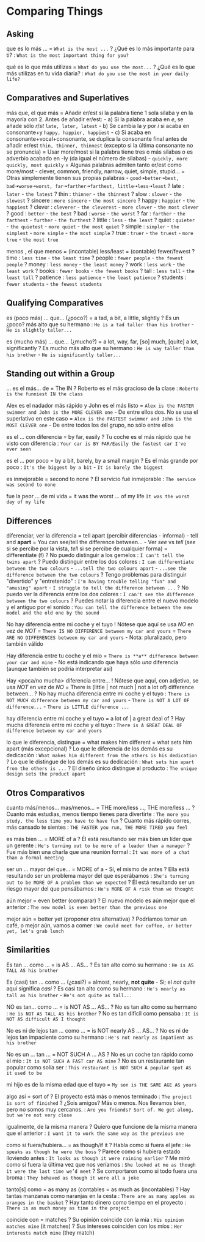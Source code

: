 # Comparing Things

## Asking

que es lo más ... = `What is the most ...`
    ? ¿Qué es lo más importante para ti? : `What is the most important thing for you?`

qué es lo que más utilizas = `What do you use the most...`
    ? ¿Qué es lo que más utilizas en tu vida diaria? : `What do you use the most in your daily life?`

## Comparatives and Superlatives

más que, el que más
    = Añadir er/est si la palabra tiene 1 sola sílaba y en la mayoría con 2. Antes de añadir er/est:
        - a) Si la palabra acaba en _e_, se añade sólo _r_/_st_ `late, later, latest`
        - b) Se cambia la _y_ por _i_ si acaba en consonante+y `happy, happier, happiest`
        - c) Si acaba en consonante+vocal+consonante, se duplica la consonante final antes de añadir er/est `thin, thinner, thinnest` (excepto si la última consonante no se pronuncia)
    = Usar more/most si la palabra tiene tres o más sílabas o es adverbio acabado en -ly (da igual el número de sílabas)
        - `quickly, more quickly, most quickly`
    = Algunas palabras admiten tanto er/est como more/most
        - clever, common, friendly, narrow, quiet, simple, stupid...
    = Otras simplemente tienen sus propias palabras
        - `good🠢better🠢best, bad🠢worse🠢worst, far🠢farther🠢farthest, little🠢less🠢least`
    ? late : `later` - `the latest`
    ? thin : `thinner` - `the thinnest`
    ? slow : `slower` - `the slowest`
    ? sincere : `more sincere` - `the most sincere`
    ? happy : `happier` - `the happiest`
    ? clever : `cleverer` - `the cleverest` - `more clever` - `the most clever`
    ? good : `better` - `the best`
    ? bad : `worse` - `the worst`
    ? far : `farther` - `the farthest` - `further` - `the furthest`
    ? little : `less` - `the least`
    ? quiet : `quieter` - `the quietest` - `more quiet` - `the most quiet`
    ? simple : `simpler` - `the simplest` - `more simple` - `the most simple`
    ? true : `truer` - `the truest` - `more true` - `the most true`


menos <text>, el que menos <text>
    = (incontable) less/least
    = (contable) fewer/fewest
    ? time : `less time` - `the least time`
    ? people : `fewer people` - `the fewest people`
    ? money : `less money` - `the least money`
    ? work : `less work` - `the least work`
    ? books : `fewer books` - `the fewest books`
    ? tall : `less tall` - `the least tall`
    ? patience : `less patience` - `the least patience`
    ? students : `fewer students` - `the fewest students`

## Qualifying Comparatives

es (poco más) ... que... (¿poco?)
	= a tad, a bit, a little, slightly
    ? Es un ¿poco? más alto que su hermano : `He is a tad taller than his brother` - `He is slightly taller...`

es (mucho más) ... que... (¿mucho?)
    = a lot, way, far, [so] much, [quite] a lot, significantly
    ? Es mucho más alto que su hermano : `He is way taller than his brother` - `He is significantly taller...`

## Standing out within a Group

... es el más... de <grupo>
    = The <superlative> IN <group>
    ? Roberto es el más gracioso de la clase : `Roberto is the funniest IN the class`

Alex es el nadador más rápido y John es el más listo
    = `Alex is the FASTER swimmer and John is the MORE CLEVER one`
        - De entre ellos dos. No se usa el superlativo en este caso
    = `Alex is the FASTEST swimmer and John is the MOST CLEVER one`
        - De entre todos los del grupo, no sólo entre ellos

es el ... con diferencia
	= by far, easily
	? Tu coche es el más rápido que he visto con diferencia : `Your car is BY FAR/Easily the fastest car I've ever seen`

es el ... por poco
	= by a bit, barely, by a small margin
	? Es el más grande por poco : `It's the biggest by a bit` - `It is barely the biggest`

es inmejorable = second to none
    ? El servicio fué inmejorable : `The service was second to none`

fue la peor ... de mi vida
    = it was the worst ... of my life `It was the worst day of my life`

## Differences

diferenciar, ver la diferencia
    = tell apart (percibir diferencias - informal)
        - tell <x> and <y> **apart**
    = You can see/tell the difference between...
        - Ver _see_ vs _tell_ (_see_ si se percibe por la vista, _tell_ si se percibe de cualquier forma)
    = differentiate (f)
    ? No puedo distinguir a los gemelos : `I can't tell the twins apart`
    ? Puedo distinguir entre los dos colores : `I can differentiate between the two colours` - `...tell the two colours apart` - `...see the difference between the two colours`
    ? Tengo problemas para distinguir "divertido" y "entretenido" : `I'm having trouble telling "fun" and "amusing" apart` - `I struggle to tell the difference between ...`
    ? No puedo ver la diferencia entre los dos colores : `I can't see the difference between the two colours`
    ? Puedes notar la diferencia entre el nuevo modelo y el antiguo por el sonido : `You can tell the difference between the new model and the old one by the sound`

No hay diferencia entre mi coche y el tuyo
    ! Nótese que aquí se usa _NO_ en vez de _NOT_
    = `There IS NO DIFFERENCE between my car and yours`
    = `There ARE NO DIFFERENCES between my car and yours`
        - Nota: pluralizado, pero también válido

Hay diferencia entre tu coche y el mio
    = `There is **a** difference between your car and mine`
        - No está indicando que haya sólo _una_ diferencia (aunque también se podría interpretar así)

Hay <poca/no mucha> diferencia entre...
    ! Nótese que aquí, con adjetivo, se usa _NOT_ en vez de _NO_
    = There is (little | not much | not a lot of) difference between...
    ? No hay mucha diferencia entre mi coche y el tuyo : `There is NOT MUCH difference between my car and yours` - `There is NOT A LOT OF difference...` - `There is LITTLE difference ...`

hay <mucha> diferencia entre mi coche y el tuyo
    = a lot of | a great deal of
    ? Hay mucha diferencia entre mi coche y el tuyo : `There is A GREAT DEAL OF difference between my car and yours`

lo que le diferencia, distingue
    = what makes him different
    = what sets him apart (más excepcional)
    ? Lo que le diferencia de los demás es su dedicación : `What makes him different from the others is his dedication`
    ? Lo que le distingue de los demás es su dedicación : `What sets him apart from the others is ...`
    ? El diseño único distingue al producto : `The unique design sets the product apart`


## Otros Comparativos

cuanto más/menos... mas/menos...
    = THE more/less ..., THE more/less ...
    ? Cuanto más estudias, menos tiempo tienes para divertirte : `The more you study, the less time you have to have fun`
    ? Cuanto más rápido corres, más cansado te sientes : `THE FASTER you run, THE MORE TIRED you feel`

es más bien ...
    = MORE of a <noun>
    ? Él está resultando ser más bien un líder que un gerente : `He's turning out to be more of a leader than a manager`
    ? Fue más bien una charla que una reunión formal : `It was more of a chat than a formal meeting`

ser un ... mayor del que...
    = MORE of a <noun>
    - Sí, el mismo de antes
    ? Ella está resultando ser un problema mayor del que esperábamos : `She's turning out to be MORE OF A problem than we expected`
    ? Él está resultando ser un riesgo mayor del que pensábamos : `He's MORE OF A risk than we thought`

aún mejor
    = even better (comparar)
    ? El nuevo modelo es aún mejor que el anterior : `The new model is even better than the previous one`

mejor aún
    = better yet (proponer otra alternativa)
    ? Podríamos tomar un café, o mejor aún, vamos a comer : `We could meet for coffee, or better yet, let's grab lunch`

## Similarities

Es tan ... como ...
    = is AS ... AS...
    ? Es tan alto como su hermano : `He is AS TALL AS his brother`

Es (casi) tan ... como ... (¿casi?)
	= almost, nearly, **not quite**
        - Si; el _not quite_ aquí significa _casi_
    ? Es casi tan alto como su hermano : `He's nearly as tall as his brother` - `He's not quite as tall...`


NO es tan... como ...
    = is NOT AS ... AS...
    ? No es tan alto como su hermano : `He is NOT AS TALL AS his brother`
    ? No es tan difícil como pensaba : `It is NOT AS difficult AS I thought`

No es ni de lejos tan ... como ...
    = is NOT nearly AS ... AS...
    ? No es ni de lejos tan impaciente como su hermano : `He's not nearly as impatient as his brother`

No es un ... tan ...
    = NOT SUCH A ... AS
    ? No es un coche tan rápido como el mío : `It is NOT SUCH A FAST car AS mine`
    ? No es un restaurante tan popular como solía ser : `This restaurant is NOT SUCH A popular spot AS it used to be`

mi hijo es de la misma edad que el tuyo
    = `My son is THE SAME AGE AS yours`

algo así = sort of
    ? El proyecto está más o menos terminado : `The project is sort of finished`
    ? ¿Sois amigos? Más o menos. Nos llevamos bien, pero no somos muy cercanos. : `Are you friends? Sort of. We get along, but we're not very close`

igualmente, de la misma manera
    ? Quiero que funcione de la misma manera que el anterior : `I want it to work the same way as the previous one`

como si fuera/hubiera...
    = as though/if it <were>
    ? Habla como si fuera el jefe : `He speaks as though he were the boss`
    ? Parece como si hubiera estado lloviendo antes : `It looks as though it were raining earlier`
    ? Me miró como si fuera la última vez que nos veríamos : `She looked at me as though it were the last time we’d meet`
    ? Se comportaron como si todo fuera una broma : `They behaved as though it were all a joke`

tanto[s] como
    = as many as (contables
    = as much as (incontables)
    ? Hay tantas manzanas como naranjas en la cesta : `There are as many apples as oranges in the basket`
    ? Hay tanto dinero como tiempo en el proyecto : `There is as much money as time in the project`

coincide con
    = matches
    ? Su opinión coincide con la mía : `His opinion matches mine` (it matches)
    ? Sus intereses coinciden con los míos : `Her interests match mine` (they match)
